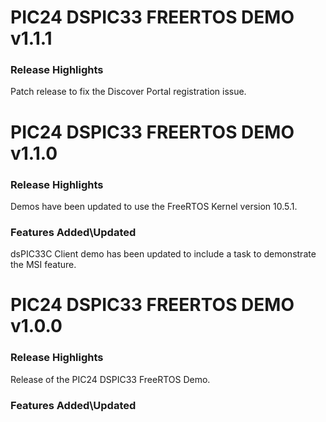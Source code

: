 # PIC24 DSPIC33 FREERTOS DEMO v1.1.1
### Release Highlights

Patch release to fix the Discover Portal registration issue.

# PIC24 DSPIC33 FREERTOS DEMO v1.1.0
### Release Highlights

Demos have been updated to use the FreeRTOS Kernel version 10.5.1.


### Features Added\Updated
dsPIC33C Client demo has been updated to include a task to demonstrate the MSI feature.

# PIC24 DSPIC33 FREERTOS DEMO v1.0.0
### Release Highlights

Release of the PIC24 DSPIC33 FreeRTOS  Demo.


### Features Added\Updated



